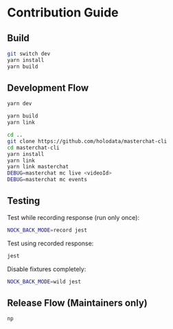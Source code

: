 # Contribution Guide

## Build

```bash
git switch dev
yarn install
yarn build
```

## Development Flow

```bash
yarn dev
```

```bash
yarn build
yarn link

cd ..
git clone https://github.com/holodata/masterchat-cli
cd masterchat-cli
yarn install
yarn link
yarn link masterchat
DEBUG=masterchat mc live <videoId>
DEBUG=masterchat mc events
```

## Testing

Test while recording response (run only once):

```bash
NOCK_BACK_MODE=record jest
```

Test using recorded response:

```bash
jest
```

Disable fixtures completely:

```bash
NOCK_BACK_MODE=wild jest
```

## Release Flow (Maintainers only)

```
np
```
